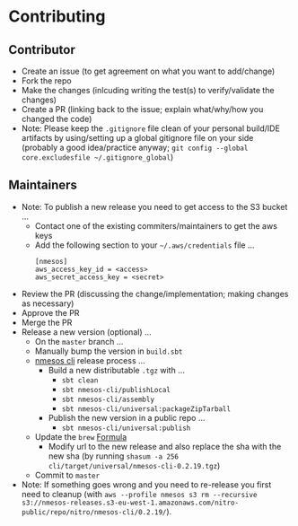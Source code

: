 # Contributing

## Contributor

* Create an issue (to get agreement on what you want to add/change)
* Fork the repo
* Make the changes (inlcuding writing the test(s) to verify/validate the changes)
* Create a PR (linking back to the issue; explain what/why/how you changed the code)
* Note: Please keep the `.gitignore` file clean of your personal build/IDE artifacts by using/setting up a global gitignore file on your side (probably a good idea/practice anyway; `git config --global core.excludesfile ~/.gitignore_global`)

## Maintainers

* Note: To publish a new release you need to get access to the S3 bucket ...
  * Contact one of the existing commiters/maintainers to get the aws keys
  * Add the following section to your `~/.aws/credentials` file ...
    ```
    [nmesos]
    aws_access_key_id = <access>
    aws_secret_access_key = <secret>    
    ```
* Review the PR (discussing the change/implementation; making changes as necessary)
* Approve the PR
* Merge the PR
* Release a new version (optional) ...
  * On the `master` branch ...
  * Manually bump the version in `build.sbt`
  * [nmesos cli](cli/README.md) release process ...
    * Build a new distributable `.tgz` with ...
      * `sbt clean`
      * `sbt nmesos-cli/publishLocal`
      * `sbt nmesos-cli/assembly`
      * `sbt nmesos-cli/universal:packageZipTarball`
    * Publish the new version in a public repo ...
      * `sbt nmesos-cli/universal:publish`
  * Update the `brew` [Formula](Formula/nmesos-cli.rb)
    * Modify url to the new release and also replace the sha with the new sha (by running `shasum -a 256 cli/target/universal/nmesos-cli-0.2.19.tgz`)
  * Commit to `master`
* Note: If something goes wrong and you need to re-release you first need to cleanup (with `aws --profile nmesos s3 rm --recursive s3://nmesos-releases.s3-eu-west-1.amazonaws.com/nitro-public/repo/nitro/nmesos-cli/0.2.19/`).
